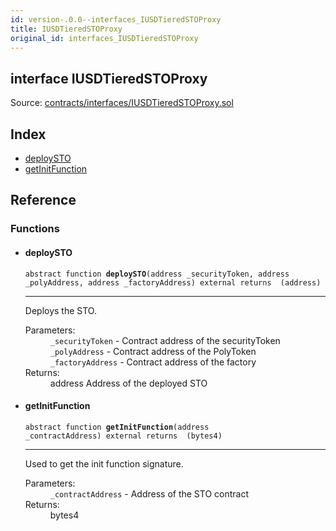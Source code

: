 ```yaml
---
id: version-.0.0--interfaces_IUSDTieredSTOProxy
title: IUSDTieredSTOProxy
original_id: interfaces_IUSDTieredSTOProxy
---
```


<div class="contract-doc"><div class="contract"><h2 class="contract-header"><span class="contract-kind">interface</span> IUSDTieredSTOProxy</h2><div class="source">Source: <a href="https://github.com/PolymathNetwork/polymath-core/blob/v2.1.0/contracts/interfaces/IUSDTieredSTOProxy.sol" target="_blank">contracts/interfaces/IUSDTieredSTOProxy.sol</a></div></div><div class="index"><h2>Index</h2><ul><li><a href="interfaces_IUSDTieredSTOProxy.html#deploySTO">deploySTO</a></li><li><a href="interfaces_IUSDTieredSTOProxy.html#getInitFunction">getInitFunction</a></li></ul></div><div class="reference"><h2>Reference</h2><div class="functions"><h3>Functions</h3><ul><li><div class="item function"><span id="deploySTO" class="anchor-marker"></span><h4 class="name">deploySTO</h4><div class="body"><code class="signature"><span>abstract </span>function <strong>deploySTO</strong><span>(address _securityToken, address _polyAddress, address _factoryAddress) </span><span>external </span><span>returns  (address) </span></code><hr/><div class="description"><p>Deploys the STO.</p></div><dl><dt><span class="label-parameters">Parameters:</span></dt><dd><div><code>_securityToken</code> - Contract address of the securityToken</div><div><code>_polyAddress</code> - Contract address of the PolyToken</div><div><code>_factoryAddress</code> - Contract address of the factory</div></dd><dt><span class="label-return">Returns:</span></dt><dd>address Address of the deployed STO</dd></dl></div></div></li><li><div class="item function"><span id="getInitFunction" class="anchor-marker"></span><h4 class="name">getInitFunction</h4><div class="body"><code class="signature"><span>abstract </span>function <strong>getInitFunction</strong><span>(address _contractAddress) </span><span>external </span><span>returns  (bytes4) </span></code><hr/><div class="description"><p>Used to get the init function signature.</p></div><dl><dt><span class="label-parameters">Parameters:</span></dt><dd><div><code>_contractAddress</code> - Address of the STO contract</div></dd><dt><span class="label-return">Returns:</span></dt><dd>bytes4</dd></dl></div></div></li></ul></div></div></div>
